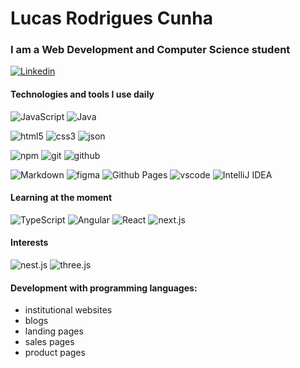 # Lucas Rodrigues Cunha

### I am a Web Development and Computer Science student

[![Linkedin](https://img.shields.io/badge/-Lucas%20Rodrigues%20Cunha-0077B5?style=flat-square&logo=Linkedin&logoColor=white&link=https://www.linkedin.com/in/douglasalexandresousa/)](https://www.linkedin.com/in/eulucasrodrigues/)

#### Technologies and tools I use daily
![JavaScript](https://img.shields.io/badge/javascript-%23323330.svg?style=for-the-badge&logo=javascript&logoColor=%23F7DF1E)
![Java](https://img.shields.io/badge/java-%23ED8B00.svg?style=for-the-badge&logo=openjdk&logoColor=white)

![html5](https://img.shields.io/badge/-html5-404040?style=for-the-badge&logo=html5)
![css3](https://img.shields.io/badge/-css3-404040?style=for-the-badge&logo=css3)
![json](https://img.shields.io/badge/-json-404040?style=for-the-badge&logo=json)

![npm](https://img.shields.io/badge/-npm-404040?style=for-the-badge&logo=npm)
![git](https://img.shields.io/badge/-git-404040?style=for-the-badge&logo=git)
![github](https://img.shields.io/badge/-github-404040?style=for-the-badge&logo=github)

![Markdown](https://img.shields.io/badge/-markdown-404040?style=for-the-badge&logo=markdown)
![figma](https://img.shields.io/badge/-figma-404040?style=for-the-badge&logo=figma)
![Github Pages](https://img.shields.io/badge/-github%20pages-404040?style=for-the-badge&logo=github)
![vscode](https://img.shields.io/badge/-vscode-404040?style=for-the-badge&logo=visualstudiocode&logoColor=4da6ff)
![IntelliJ IDEA](https://img.shields.io/badge/IntelliJIDEA-000000.svg?style=for-the-badge&logo=intellij-idea&logoColor=white)

#### Learning at the moment
![TypeScript](https://img.shields.io/badge/typescript-%23007ACC.svg?style=for-the-badge&logo=typescript&logoColor=white)
![Angular](https://img.shields.io/badge/angular-%23DD0031.svg?style=for-the-badge&logo=angular&logoColor=white)
![React](https://img.shields.io/badge/react-%2320232a.svg?style=for-the-badge&logo=react&logoColor=%2361DAFB)
![next.js](https://img.shields.io/badge/-next.js-404040?style=for-the-badge&logo=next.js)

#### Interests
![nest.js](https://img.shields.io/badge/-nest.js-404040?style=for-the-badge&logo=nestjs)
![three.js](https://img.shields.io/badge/-three.js-404040?style=for-the-badge&logo=three.js)

#### Development with programming languages:
- institutional websites
- blogs
- landing pages
- sales pages
- product pages


